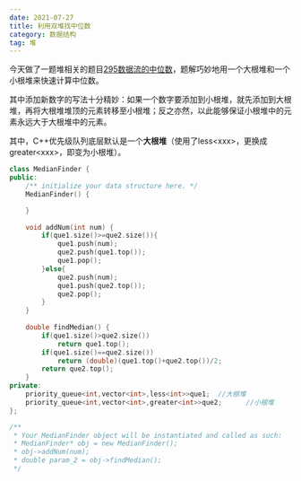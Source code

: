 ```yaml
---
date: 2021-07-27
title: 利用双堆找中位数
category: 数据结构
tag: 堆
---
```


今天做了一题堆相关的题目[295数据流的中位数](https://leetcode-cn.com/problems/find-median-from-data-stream/)，题解巧妙地用一个大根堆和一个小根堆来快速计算中位数。

其中添加新数字的写法十分精妙：如果一个数字要添加到小根堆，就先添加到大根堆，再将大根堆堆顶的元素转移至小根堆；反之亦然，以此能够保证小根堆中的元素永远大于大根堆中的元素。

<!-- more -->

其中，C++优先级队列底层默认是一个**大根堆**（使用了less\<xxx>，更换成greater\<xxx>，即变为小根堆）。
```cpp
class MedianFinder {
public:
    /** initialize your data structure here. */
    MedianFinder() {

    }
    
    void addNum(int num) {
        if(que1.size()>=que2.size()){
            que1.push(num);
            que2.push(que1.top());
            que1.pop();
        }else{
            que2.push(num);
            que1.push(que2.top());
            que2.pop();
        }
    }
    
    double findMedian() {
        if(que1.size()>que2.size())
            return que1.top();
        if(que1.size()==que2.size())
            return (double)(que1.top()+que2.top())/2;
        return que2.top();
    }
private:
    priority_queue<int,vector<int>,less<int>>que1;  //大根堆
    priority_queue<int,vector<int>,greater<int>>que2;      //小根堆
};

/**
 * Your MedianFinder object will be instantiated and called as such:
 * MedianFinder* obj = new MedianFinder();
 * obj->addNum(num);
 * double param_2 = obj->findMedian();
 */
```